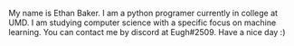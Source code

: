 My name is Ethan Baker.
I am a python programer currently in college at UMD. 
I am studying computer science with a specific focus on machine learning.
You can contact me by discord at Eugh#2509.
Have a nice day :)

<!---
ethanbaker3525/ethanbaker3525 is a ✨ special ✨ repository because its `README.md` (this file) appears on your GitHub profile.
You can click the Preview link to take a look at your changes.
--->
